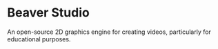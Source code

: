 # Beaver Studio

An open-source 2D graphics engine for creating videos, particularly for educational purposes.

